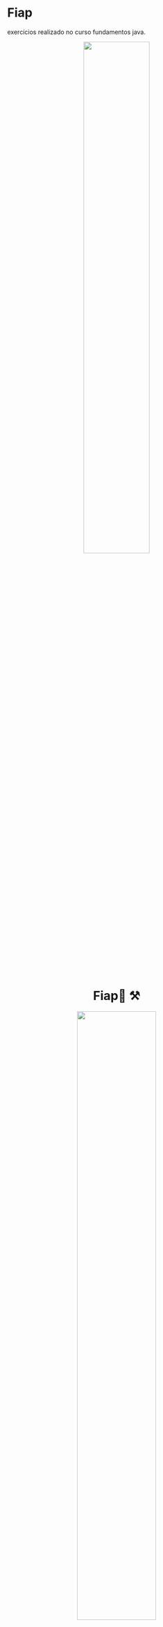 # Fiap
exercícios realizado no curso fundamentos java.

 <p align="center">
<img src="https://media.giphy.com/media/nzvnS3VZKuOV2WRVmu/giphy.gif" style="width: 55%;">
</p>




<h1  align="center">Fiap📑 ⚒</H1>

  <div align="center">
<img src="https://dbabrasil.net.br/wp-content/uploads/2018/09/fiap-300x157.png" style="width: 60%;">
 

</div>


<h2  align="center"> With 🛠👩🏽‍💻 <h2>
<br>
<table align="center" style=" width: 60%" >
  
     
<div align="center">
  <img  src="https://img.shields.io/badge/Java-ED8B00?style=for-the-badge&logo=java&logoColor=white">
 
</div>

<br>

